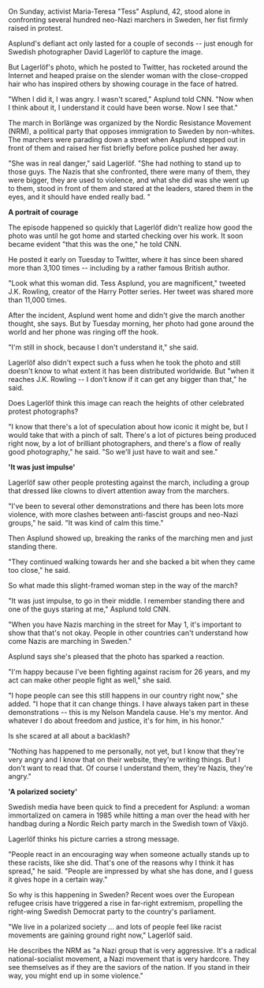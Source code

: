 On Sunday, activist Maria-Teresa "Tess" Asplund, 42, stood alone in confronting several hundred neo-Nazi marchers in Sweden, her fist firmly raised in protest.

Asplund's defiant act only lasted for a couple of seconds -- just enough for Swedish photographer David Lagerlöf to capture the image.

But Lagerlöf's photo, which he posted to Twitter, has rocketed around the Internet and heaped praise on the slender woman with the close-cropped hair who has inspired others by showing courage in the face of hatred.

"When I did it, I was angry. I wasn't scared," Asplund told CNN. "Now when I think about it, I understand it could have been worse. Now I see that."

The march in Borlänge was organized by the Nordic Resistance Movement (NRM), a political party that opposes immigration to Sweden by non-whites. The marchers were parading down a street when Asplund stepped out in front of them and raised her fist briefly before police pushed her away.

"She was in real danger," said Lagerlöf. "She had nothing to stand up to those guys. The Nazis that she confronted, there were many of them, they were bigger, they are used to violence, and what she did was she went up to them, stood in front of them and stared at the leaders, stared them in the eyes, and it should have ended really bad. "

**A portrait of courage**

The episode happened so quickly that Lagerlöf didn't realize how good the photo was until he got home and started checking over his work. It soon became evident "that this was the one," he told CNN.

He posted it early on Tuesday to Twitter, where it has since been shared more than 3,100 times -- including by a rather famous British author.

"Look what this woman did. Tess Asplund, you are magnificent," tweeted J.K. Rowling, creator of the Harry Potter series. Her tweet was shared more than 11,000 times.

After the incident, Asplund went home and didn't give the march another thought, she says. But by Tuesday morning, her photo had gone around the world and her phone was ringing off the hook.

"I'm still in shock, because I don't understand it," she said.

Lagerlöf also didn't expect such a fuss when he took the photo and still doesn't know to what extent it has been distributed worldwide. But "when it reaches J.K. Rowling -- I don't know if it can get any bigger than that," he said.

Does Lagerlöf think this image can reach the heights of other celebrated protest photographs?

"I know that there's a lot of speculation about how iconic it might be, but I would take that with a pinch of salt. There's a lot of pictures being produced right now, by a lot of brilliant photographers, and there's a flow of really good photography," he said. "So we'll just have to wait and see."

**'It was just impulse'**

Lagerlöf saw other people protesting against the march, including a group that dressed like clowns to divert attention away from the marchers.

"I've been to several other demonstrations and there has been lots more violence, with more clashes between anti-fascist groups and neo-Nazi groups," he said. "It was kind of calm this time."

Then Asplund showed up, breaking the ranks of the marching men and just standing there.

"They continued walking towards her and she backed a bit when they came too close," he said.

So what made this slight-framed woman step in the way of the march?

"It was just impulse, to go in their middle. I remember standing there and one of the guys staring at me," Asplund told CNN. 

"When you have Nazis marching in the street for May 1, it's important to show that that's not okay. People in other countries can't understand how come Nazis are marching in Sweden."

Asplund says she's pleased that the photo has sparked a reaction.

"I'm happy because I've been fighting against racism for 26 years, and my act can make other people fight as well," she said.

"I hope people can see this still happens in our country right now," she added. "I hope that it can change things. I have always taken part in these demonstrations -- this is my Nelson Mandela cause. He's my mentor. And whatever I do about freedom and justice, it's for him, in his honor."

Is she scared at all about a backlash?

"Nothing has happened to me personally, not yet, but I know that they're very angry and I know that on their website, they're writing things. But I don't want to read that. Of course I understand them, they're Nazis, they're angry."

**'A polarized society'**

Swedish media have been quick to find a precedent for Asplund: a woman immortalized on camera in 1985 while hitting a man over the head with her handbag during a Nordic Reich party march in the Swedish town of Växjö.

Lagerlöf thinks his picture carries a strong message.

"People react in an encouraging way when someone actually stands up to these racists, like she did. That's one of the reasons why I think it has spread," he said. "People are impressed by what she has done, and I guess it gives hope in a certain way."

So why is this happening in Sweden? Recent woes over the European refugee crisis have triggered a rise in far-right extremism, propelling the right-wing Swedish Democrat party to the country's parliament.

"We live in a polarized society ... and lots of people feel like racist movements are gaining ground right now," Lagerlöf said.

He describes the NRM as "a Nazi group that is very aggressive. It's a radical national-socialist movement, a Nazi movement that is very hardcore. They see themselves as if they are the saviors of the nation. If you stand in their way, you might end up in some violence."
